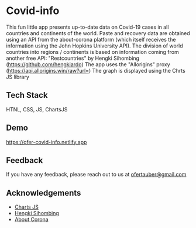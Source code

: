 # Covid-info

This fun little app presents up-to-date data on Covid-19 cases in all countries and continents of the world.
Paste and recovery data are obtained using an API from the about-corona platform (which itself receives the information using the John Hopkins University API).
The division of world countries into regions / continents is based on information coming from another free API: "Restcountries" by Hengki Sihombing (https://github.com/hengkiardo)
The app uses the "Allorigins" proxy (https://api.allorigins.win/raw?url=)
The graph is displayed using the Chrts JS library

## Tech Stack

HTNL, CSS, JS, ChartsJS

## Demo

https://ofer-covid-info.netlify.app

## Feedback

If you have any feedback, please reach out to us at ofertauber@gmail.com

## Acknowledgements

- [Charts JS](https://www.chartjs.org)
- [Hengki Sihombing](https://github.com/hengkiardo)
- [About Corona](https://about-corona.net)
